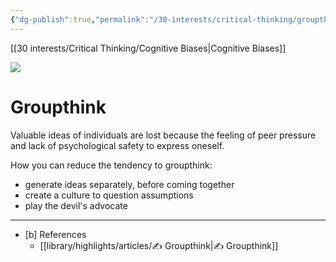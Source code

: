 ```yaml
---
{"dg-publish":true,"permalink":"/30-interests/critical-thinking/groupthink/"}
---
```


[[30 interests/Critical Thinking/Cognitive Biases\|Cognitive Biases]]

![](https://i.imgur.com/pvykslb.png)

# Groupthink

Valuable ideas of individuals are lost because the feeling of peer pressure and lack of psychological safety to express oneself.

How you can reduce the tendency to groupthink:
- generate ideas separately, before coming together
- create a culture to question assumptions
- play the devil's advocate

---
- [b] References
	- [[library/highlights/articles/✍️ Groupthink\|✍️ Groupthink]]
